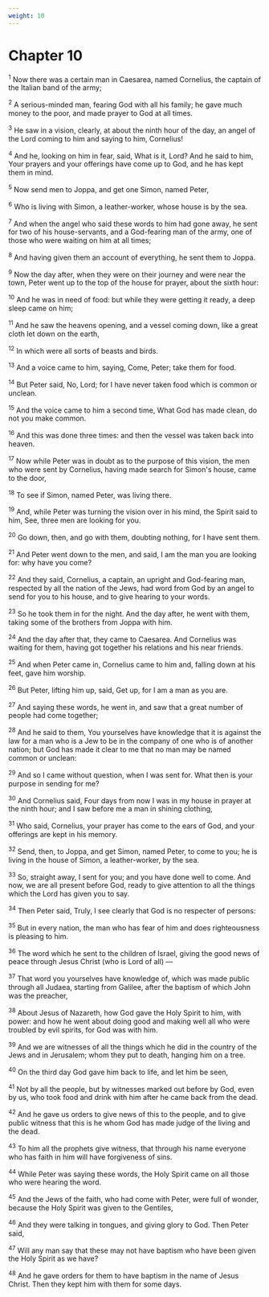 ```yaml
---
weight: 10
---
```


# Chapter 10

<sup>1</sup> Now there was a certain man in Caesarea, named Cornelius, the captain of the Italian band of the army; 

<sup>2</sup> A serious-minded man, fearing God with all his family; he gave much money to the poor, and made prayer to God at all times. 

<sup>3</sup> He saw in a vision, clearly, at about the ninth hour of the day, an angel of the Lord coming to him and saying to him, Cornelius! 

<sup>4</sup> And he, looking on him in fear, said, What is it, Lord? And he said to him, Your prayers and your offerings have come up to God, and he has kept them in mind. 

<sup>5</sup> Now send men to Joppa, and get one Simon, named Peter, 

<sup>6</sup> Who is living with Simon, a leather-worker, whose house is by the sea. 

<sup>7</sup> And when the angel who said these words to him had gone away, he sent for two of his house-servants, and a God-fearing man of the army, one of those who were waiting on him at all times; 

<sup>8</sup> And having given them an account of everything, he sent them to Joppa. 

<sup>9</sup> Now the day after, when they were on their journey and were near the town, Peter went up to the top of the house for prayer, about the sixth hour: 

<sup>10</sup> And he was in need of food: but while they were getting it ready, a deep sleep came on him; 

<sup>11</sup> And he saw the heavens opening, and a vessel coming down, like a great cloth let down on the earth, 

<sup>12</sup> In which were all sorts of beasts and birds. 

<sup>13</sup> And a voice came to him, saying, Come, Peter; take them for food. 

<sup>14</sup> But Peter said, No, Lord; for I have never taken food which is common or unclean. 

<sup>15</sup> And the voice came to him a second time, What God has made clean, do not you make common. 

<sup>16</sup> And this was done three times: and then the vessel was taken back into heaven. 

<sup>17</sup> Now while Peter was in doubt as to the purpose of this vision, the men who were sent by Cornelius, having made search for Simon's house, came to the door, 

<sup>18</sup> To see if Simon, named Peter, was living there. 

<sup>19</sup> And, while Peter was turning the vision over in his mind, the Spirit said to him, See, three men are looking for you. 

<sup>20</sup> Go down, then, and go with them, doubting nothing, for I have sent them. 

<sup>21</sup> And Peter went down to the men, and said, I am the man you are looking for: why have you come? 

<sup>22</sup> And they said, Cornelius, a captain, an upright and God-fearing man, respected by all the nation of the Jews, had word from God by an angel to send for you to his house, and to give hearing to your words. 

<sup>23</sup> So he took them in for the night. And the day after, he went with them, taking some of the brothers from Joppa with him. 

<sup>24</sup> And the day after that, they came to Caesarea. And Cornelius was waiting for them, having got together his relations and his near friends. 

<sup>25</sup> And when Peter came in, Cornelius came to him and, falling down at his feet, gave him worship. 

<sup>26</sup> But Peter, lifting him up, said, Get up, for I am a man as you are. 

<sup>27</sup> And saying these words, he went in, and saw that a great number of people had come together; 

<sup>28</sup> And he said to them, You yourselves have knowledge that it is against the law for a man who is a Jew to be in the company of one who is of another nation; but God has made it clear to me that no man may be named common or unclean: 

<sup>29</sup> And so I came without question, when I was sent for. What then is your purpose in sending for me? 

<sup>30</sup> And Cornelius said, Four days from now I was in my house in prayer at the ninth hour; and I saw before me a man in shining clothing, 

<sup>31</sup> Who said, Cornelius, your prayer has come to the ears of God, and your offerings are kept in his memory. 

<sup>32</sup> Send, then, to Joppa, and get Simon, named Peter, to come to you; he is living in the house of Simon, a leather-worker, by the sea. 

<sup>33</sup> So, straight away, I sent for you; and you have done well to come. And now, we are all present before God, ready to give attention to all the things which the Lord has given you to say. 

<sup>34</sup> Then Peter said, Truly, I see clearly that God is no respecter of persons: 

<sup>35</sup> But in every nation, the man who has fear of him and does righteousness is pleasing to him. 

<sup>36</sup> The word which he sent to the children of Israel, giving the good news of peace through Jesus Christ (who is Lord of all) — 

<sup>37</sup> That word you yourselves have knowledge of, which was made public through all Judaea, starting from Galilee, after the baptism of which John was the preacher, 

<sup>38</sup> About Jesus of Nazareth, how God gave the Holy Spirit to him, with power: and how he went about doing good and making well all who were troubled by evil spirits, for God was with him. 

<sup>39</sup> And we are witnesses of all the things which he did in the country of the Jews and in Jerusalem; whom they put to death, hanging him on a tree. 

<sup>40</sup> On the third day God gave him back to life, and let him be seen, 

<sup>41</sup> Not by all the people, but by witnesses marked out before by God, even by us, who took food and drink with him after he came back from the dead. 

<sup>42</sup> And he gave us orders to give news of this to the people, and to give public witness that this is he whom God has made judge of the living and the dead. 

<sup>43</sup> To him all the prophets give witness, that through his name everyone who has faith in him will have forgiveness of sins. 

<sup>44</sup> While Peter was saying these words, the Holy Spirit came on all those who were hearing the word. 

<sup>45</sup> And the Jews of the faith, who had come with Peter, were full of wonder, because the Holy Spirit was given to the Gentiles, 

<sup>46</sup> And they were talking in tongues, and giving glory to God. Then Peter said, 

<sup>47</sup> Will any man say that these may not have baptism who have been given the Holy Spirit as we have? 

<sup>48</sup> And he gave orders for them to have baptism in the name of Jesus Christ. Then they kept him with them for some days. 


